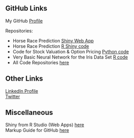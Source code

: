 ## GitHub Links
My GitHub [Profile](https://github.com/ismccarthy)

Repositories:
  - Horse Race Prediction [Shiny Web App](https://ianmccarthy.shinyapps.io/HorseRace/)
  - Horse Race Prediction [R Shiny code](https://github.com/ismccarthy/HorseRace_App)
  - Code for Stock Valuation & Option Pricing [Python code](https://github.com/ismccarthy/StockValuation)
  - Very Basic Neural Network for the Iris Data Set [R code](https://github.com/ismccarthy/IrisNeuralNetwork)
  - All Code Repositories [here](https://github.com/ismccarthy)
  
## Other Links
[LinkedIn Profile](https://www.linkedin.com/in/ismccarthy/)
<br>
[Twitter](https://twitter.com/iansmccarthy)

## Miscellaneous
Shiny from R Studio (Web Apps) [here](https://shiny.rstudio.com/)
<br>
Markup Guide for GitHub [here](https://guides.github.com/features/mastering-markdown/)
